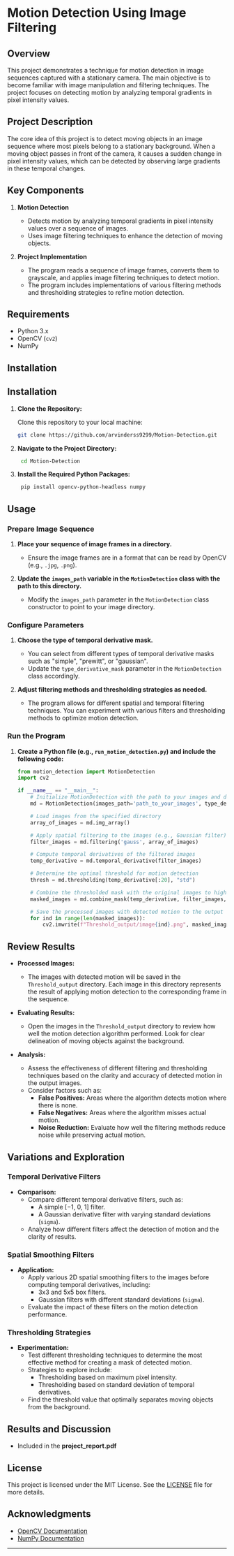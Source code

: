 # Motion Detection Using Image Filtering

## Overview

This project demonstrates a technique for motion detection in image sequences captured with a stationary camera. The main objective is to become familiar with image manipulation and filtering techniques. The project focuses on detecting motion by analyzing temporal gradients in pixel intensity values.

## Project Description

The core idea of this project is to detect moving objects in an image sequence where most pixels belong to a stationary background. When a moving object passes in front of the camera, it causes a sudden change in pixel intensity values, which can be detected by observing large gradients in these temporal changes.

## Key Components

1. **Motion Detection**
   - Detects motion by analyzing temporal gradients in pixel intensity values over a sequence of images.
   - Uses image filtering techniques to enhance the detection of moving objects.

2. **Project Implementation**
   - The program reads a sequence of image frames, converts them to grayscale, and applies image filtering techniques to detect motion.
   - The program includes implementations of various filtering methods and thresholding strategies to refine motion detection.

## Requirements

- Python 3.x
- OpenCV (`cv2`)
- NumPy

## Installation

## Installation

1. **Clone the Repository:**

   Clone this repository to your local machine:

   ```bash
   git clone https://github.com/arvinderss9299/Motion-Detection.git

2. **Navigate to the Project Directory:**

   ```bash
    cd Motion-Detection

3. **Install the Required Python Packages:**

   ```bash
    pip install opencv-python-headless numpy
    ```

## Usage

### Prepare Image Sequence

1. **Place your sequence of image frames in a directory.**
   - Ensure the image frames are in a format that can be read by OpenCV (e.g., `.jpg`, `.png`).

2. **Update the `images_path` variable in the `MotionDetection` class with the path to this directory.**
   - Modify the `images_path` parameter in the `MotionDetection` class constructor to point to your image directory.

### Configure Parameters

1. **Choose the type of temporal derivative mask.**
   - You can select from different types of temporal derivative masks such as "simple", "prewitt", or "gaussian".
   - Update the `type_derivative_mask` parameter in the `MotionDetection` class accordingly.

2. **Adjust filtering methods and thresholding strategies as needed.**
   - The program allows for different spatial and temporal filtering techniques. You can experiment with various filters and thresholding methods to optimize motion detection.

### Run the Program

1. **Create a Python file (e.g., `run_motion_detection.py`) and include the following code:**

   ```python
   from motion_detection import MotionDetection
   import cv2

   if __name__ == "__main__":
       # Initialize MotionDetection with the path to your images and desired derivative mask type
       md = MotionDetection(images_path='path_to_your_images', type_derivative_mask="simple")

       # Load images from the specified directory
       array_of_images = md.img_array()

       # Apply spatial filtering to the images (e.g., Gaussian filter)
       filter_images = md.filtering('gauss', array_of_images)

       # Compute temporal derivatives of the filtered images
       temp_derivative = md.temporal_derivative(filter_images)

       # Determine the optimal threshold for motion detection
       thresh = md.thresholding(temp_derivative[:20], "std")

       # Combine the thresholded mask with the original images to highlight detected motion
       masked_images = md.combine_mask(temp_derivative, filter_images, thresh)

       # Save the processed images with detected motion to the output directory
       for ind in range(len(masked_images)):
           cv2.imwrite(f"Threshold_output/image{ind}.png", masked_images[ind])

## Review Results

- **Processed Images:**
  - The images with detected motion will be saved in the `Threshold_output` directory. Each image in this directory represents the result of applying motion detection to the corresponding frame in the sequence.
  
- **Evaluating Results:**
  - Open the images in the `Threshold_output` directory to review how well the motion detection algorithm performed. Look for clear delineation of moving objects against the background.
  
- **Analysis:**
  - Assess the effectiveness of different filtering and thresholding techniques based on the clarity and accuracy of detected motion in the output images.
  - Consider factors such as:
    - **False Positives:** Areas where the algorithm detects motion where there is none.
    - **False Negatives:** Areas where the algorithm misses actual motion.
    - **Noise Reduction:** Evaluate how well the filtering methods reduce noise while preserving actual motion.

## Variations and Exploration

### Temporal Derivative Filters

- **Comparison:**
  - Compare different temporal derivative filters, such as:
    - A simple [−1, 0, 1] filter.
    - A Gaussian derivative filter with varying standard deviations (`sigma`).
  - Analyze how different filters affect the detection of motion and the clarity of results.

### Spatial Smoothing Filters

- **Application:**
  - Apply various 2D spatial smoothing filters to the images before computing temporal derivatives, including:
    - 3x3 and 5x5 box filters.
    - Gaussian filters with different standard deviations (`sigma`).
  - Evaluate the impact of these filters on the motion detection performance.

### Thresholding Strategies

- **Experimentation:**
  - Test different thresholding techniques to determine the most effective method for creating a mask of detected motion.
  - Strategies to explore include:
    - Thresholding based on maximum pixel intensity.
    - Thresholding based on standard deviation of temporal derivatives.
  - Find the threshold value that optimally separates moving objects from the background.

## Results and Discussion

- Included in the **project_report.pdf**

## License

This project is licensed under the MIT License. See the [LICENSE](LICENSE) file for more details.

## Acknowledgments

- [OpenCV Documentation](https://docs.opencv.org/)
- [NumPy Documentation](https://numpy.org/doc/)

---
